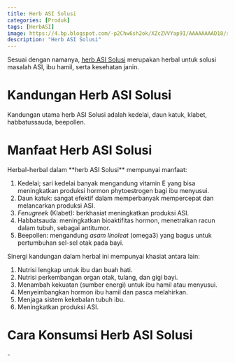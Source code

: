```yaml
---
title: Herb ASI Solusi
categories: [Produk]
tags: [HerbASI]
image: https://4.bp.blogspot.com/-p2Chw6sh2ok/XZcZVVYap9I/AAAAAAAAD18/sFeW2Dx1T9IHqmUjQpcFABajGFhX74eagCKgBGAsYHg/s1600/herbASI.jpg
description: "Herb ASI Solusi"
---
```


<div>Sesuai dengan namanya, <a href="/posts/herbasi-solusi-ykm" title="herb ASI Solusi">herb ASI Solusi</a> merupakan herbal untuk solusi masalah ASI, ibu hamil, serta kesehatan janin.</div>

<h1>Kandungan Herb ASI Solusi</h1>

<div>Kandungan utama herb ASI Solusi adalah kedelai, daun katuk, klabet, habbatussauda, beepollen.</div>

<h1>Manfaat Herb ASI Solusi</h1>

<div>Herbal-herbal dalam **herb ASI Solusi** mempunyai manfaat:</div>

<ol><li>Kedelai; sari kedelai banyak mengandung vitamin E yang bisa meningkatkan produksi hormon phytoestrogen bagi ibu menyusui.</li>
<li>Daun katuk: sangat efektif dalam memperbanyak mempercepat dan melancarkan produksi ASI.</li>
<li><i>Fenugreek</i> (Klabet): berkhasiat meningkatkan produksi ASI.</li>
<li>Habbatsauda: meningkatkan bioaktifitas hormon, menetralkan racun dalam tubuh, sebagai antitumor.</li>
<li>Beepollen: mengandung <i>asam linoleat</i> (omega3) yang bagus untuk pertumbuhan sel-sel otak pada bayi.</li></ol>

<div>Sinergi kandungan dalam herbal ini mempunyai khasiat antara lain:</div>

<ol><li>Nutrisi lengkap untuk ibu dan buah hati.</li>
    <li>Nutrisi perkembangan organ otak, tulang, dan gigi bayi.</li>
    <li>Menambah kekuatan (sumber energi) untuk ibu hamil atau menyusui.</li>
    <li>Menyeimbangkan hormon ibu hamil dan pasca melahirkan.</li>
    <li>Menjaga sistem kekebalan tubuh ibu.</li>
    <li>Meningkatkan produksi ASI.</li></ol>

<h1>Cara Konsumsi Herb ASI Solusi</h1>

<div>-</div>